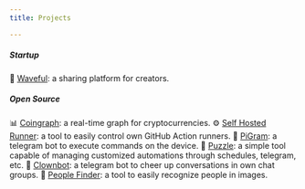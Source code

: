 ```yaml
---
title: Projects

---
```


##### Startup
🌊 [Waveful](https://waveful.app): a sharing platform for creators.

##### Open Source
📊 [Coingraph](https://github.com/derogab/coingraph): a real-time graph for cryptocurrencies.
⚙️ [Self Hosted Runner](https://github.com/derogab/self-hosted-runner): a tool to easily control own GitHub Action runners.
🍓 [PiGram](https://github.com/derogab/pigram): a telegram bot to execute commands on the device.
🧩 [Puzzle](https://github.com/derogab/puzzle): a simple tool capable of managing customized automations through schedules, telegram, etc.
🤡 [Clownbot](https://github.com/derogab/clownbot): a telegram bot to cheer up conversations in own chat groups.
👤 [People Finder](https://github.com/derogab/people-finder): a tool to easily recognize people in images.
